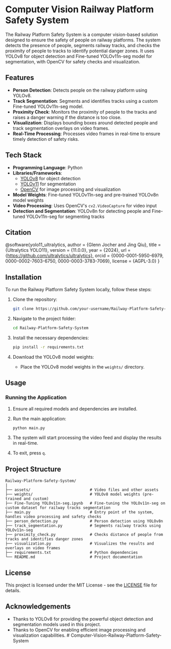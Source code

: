 # Computer Vision Railway Platform Safety System

The Railway Platform Safety System is a computer vision-based solution designed to ensure the safety of people on railway platforms. The system detects the presence of people, segments railway tracks, and checks the proximity of people to tracks to identify potential danger zones. It uses YOLOv8 for object detection and Fine-tuned YOLOv11n-seg model for segmentation, with OpenCV for safety checks and visualization.

## Features

- **Person Detection**: Detects people on the railway platform using YOLOv8.
- **Track Segmentation**: Segments and identifies tracks using a custom Fine-tuned YOLOv11n-seg model.
- **Proximity Check**: Monitors the proximity of people to the tracks and raises a danger warning if the distance is too close.
- **Visualization**: Displays bounding boxes around detected people and track segmentation overlays on video frames.
- **Real-Time Processing**: Processes video frames in real-time to ensure timely detection of safety risks.

## Tech Stack

- **Programming Language**: Python
- **Libraries/Frameworks**:
  - [YOLOv8](https://github.com/ultralytics/yolov8) for object detection
  - [YOLOv11](https://github.com/ultralytics/ultralytics) for segmentation
  - [OpenCV](https://opencv.org/) for image processing and visualization
- **Model Weights**: Fine-tuned YOLOv11n-seg and pre-trained YOLOv8n model weights
- **Video Processing**: Uses OpenCV's `cv2.VideoCapture` for video input
- **Detection and Segmentation**: YOLOv8n for detecting people and Fine-tuned YOLOv11n-seg for segmenting tracks

## Citation

@software{yolo11_ultralytics,
  author = {Glenn Jocher and Jing Qiu},
  title = {Ultralytics YOLO11},
  version = {11.0.0},
  year = {2024},
  url = {https://github.com/ultralytics/ultralytics},
  orcid = {0000-0001-5950-6979, 0000-0002-7603-6750, 0000-0003-3783-7069},
  license = {AGPL-3.0}
}


## Installation

To run the Railway Platform Safety System locally, follow these steps:

1. Clone the repository:
   ```bash
   git clone https://github.com/your-username/Railway-Platform-Safety-System.git
   ```

2. Navigate to the project folder:
   ```bash
   cd Railway-Platform-Safety-System
   ```

3. Install the necessary dependencies:
   ```bash
   pip install -r requirements.txt
   ```

4. Download the YOLOv8 model weights:
   - Place the YOLOv8 model weights in the `weights/` directory.

## Usage

### Running the Application

1. Ensure all required models and dependencies are installed.
2. Run the main application:
   ```bash
   python main.py
   ```

3. The system will start processing the video feed and display the results in real-time.

4. To exit, press `q`.

## Project Structure

```
Railway-Platform-Safety-System/
|
├── assets/                          # Video files and other assets
├── weights/                         # YOLOv8 model weights (pre-trained and custom)
├── Fine-Tuning YOLOv11n-seg.ipynb   # Fine-tuning the YOLOv11n-seg on custom dataset for railway tracks segmentation
├── main.py                          # Entry point of the system, handles video processing and safety checks
├── person_detection.py              # Person detection using YOLOv8n
├── track_segmentation.py            # Segments railway tracks using YOLOv11n-seg
├── proximity_check.py               # Checks distance of people from tracks and identifies danger zones
├── visualization.py                 # Visualizes the results and overlays on video frames
├── requirements.txt                 # Python dependencies
└── README.md                        # Project documentation
```

## License

This project is licensed under the MIT License - see the [LICENSE](LICENSE) file for details.

## Acknowledgements

- Thanks to YOLOv8 for providing the powerful object detection and segmentation models used in this project.
- Thanks to OpenCV for enabling efficient image processing and visualization capabilities.
#   C o m p u t e r - V i s i o n - R a i l w a y - P l a t f o r m - S a f e t y - S y s t e m 
 
 
